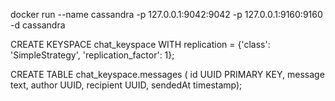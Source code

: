 docker run --name cassandra -p 127.0.0.1:9042:9042 -p 127.0.0.1:9160:9160 -d cassandra

CREATE KEYSPACE chat_keyspace WITH replication = {'class': 'SimpleStrategy', 'replication_factor': 1};

CREATE TABLE chat_keyspace.messages ( id UUID PRIMARY KEY, message text, author UUID, recipient UUID, sendedAt timestamp);
